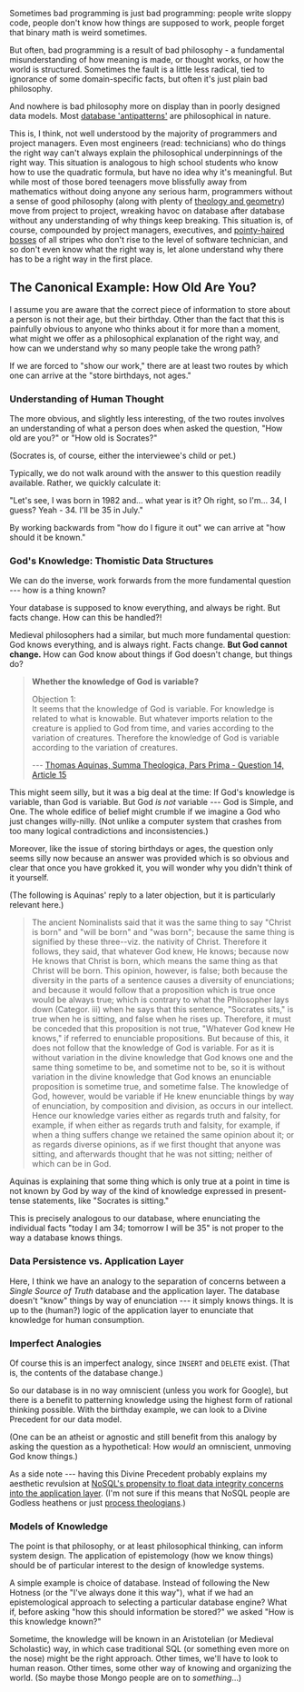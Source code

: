 <!--
.. title: Data Structures and Philosophy
.. slug: data-structures-and-philosophy
.. date: 2017-01-06 07:26:34 UTC-08:00
.. tags:
.. category:
.. link:
.. description:
.. type: text
-->

Sometimes bad programming is just bad programming: people write sloppy code, people don't know how things are supposed to work, people forget that binary math is weird sometimes.

But often, bad programming is a result of bad philosophy - a fundamental misunderstanding of how meaning is made, or thought works, or how the world is structured. Sometimes the fault is a little less radical, tied to ignorance of some domain-specific facts, but often it's just plain bad philosophy.

And nowhere is bad philosophy more on display than in poorly designed data models. Most [database 'antipatterns'](http://www.amazon.com/gp/product/B00A376BB2/ref=as_li_ss_tl?ie=UTF8&camp=1789&creative=390957&creativeASIN=B00A376BB2&linkCode=as2&tag=musforsun-20) are philosophical in nature.

This is, I think, not well understood by the majority of programmers and project managers. Even most engineers (read: technicians) who do things the right way can't always explain the philosophical underpinnings of the right way. This situation is analogous to high school students who know how to use the quadratic formula, but have no idea why it's meaningful. But while most of those bored teenagers move blissfully away from mathematics without doing anyone any serious harm, programmers without a sense of good philosophy (along with plenty of [theology and geometry](http://www.amazon.com/gp/product/0517122707/ref=as_li_ss_tl?ie=UTF8&camp=1789&creative=390957&creativeASIN=0517122707&linkCode=as2&tag=musforsun-20)) move from project to project, wreaking havoc on database after database without any understanding of why things keep breaking. This situation is, of course, compounded by project managers, executives, and [pointy-haired bosses](http://www.amazon.com/gp/product/B007O8101E/ref=as_li_ss_tl?ie=UTF8&camp=1789&creative=390957&creativeASIN=B007O8101E&linkCode=as2&tag=musforsun-20) of all stripes who don't rise to the level of software technician, and so don't even know what the right way is, let alone understand why there has to be a right way in the first place.

## The Canonical Example: How Old Are You?

I assume you are aware that the correct piece of information to store about a person is not their age, but their birthday. Other than the fact that this is painfully obvious to anyone who thinks about it for more than a moment, what might we offer as a philosophical explanation of the right way, and how can we understand why so many people take the wrong path?

If we are forced to "show our work," there are at least two routes by which one can arrive at the "store birthdays, not ages."

### Understanding of Human Thought

The more obvious, and slightly less interesting, of the two routes involves an understanding of what a person does when asked the question, "How old are you?" or "How old is Socrates?"

(Socrates is, of course, either the interviewee's child or pet.)

Typically, we do not walk around with the answer to this question readily available. Rather, we quickly calculate it:

"Let's see, I was born in 1982 and... what year is it? Oh right, so I'm... 34, I guess? Yeah - 34. I'll be 35 in July."

By working backwards from "how do I figure it out" we can arrive at "how should it be known."

### God's Knowledge: Thomistic Data Structures

We can do the inverse, work forwards from the more fundamental question --- how is a thing known?

Your database is supposed to know everything, and always be right. But facts change. How can this be handled?!

Medieval philosophers had a similar, but much more fundamental question:
God knows everything, and is always right. Facts change. **But God cannot change.** How can God know about things if God doesn't change, but things do?

> **Whether the knowledge of God is variable?**
>
> Objection 1:  
> It seems that the knowledge of God is variable. For knowledge is related to what is knowable. But whatever imports relation to the creature is applied to God from time, and varies according to the variation of creatures. Therefore the knowledge of God is variable according to the variation of creatures.
>
> --- [Thomas Aquinas, Summa Theologica, Pars Prima - Question 14, Article 15](http://home.newadvent.org/summa/1014.htm#article15)

This might seem silly, but it was a big deal at the time: If God's knowledge is variable, than God is variable. But God *is not* variable --- God is Simple, and One. The whole edifice of belief might crumble if we imagine a God who just changes willy-nilly. (Not unlike a computer system that crashes from too many logical contradictions and inconsistencies.)

Moreover, like the issue of storing birthdays or ages, the question only seems silly now because an answer was provided which is so obvious and clear that once you have grokked it, you will wonder why you didn't think of it yourself.

(The following is Aquinas' reply to a later objection, but it is particularly relevant here.)

> The ancient Nominalists said that it was the same thing to say "Christ is born" and "will be born" and "was born"; because the same thing is signified by these three--viz. the nativity of Christ. Therefore it follows, they said, that whatever God knew, He knows; because now He knows that Christ is born, which means the same thing as that Christ will be born. This opinion, however, is false; both because the diversity in the parts of a sentence causes a diversity of enunciations; and because it would follow that a proposition which is true once would be always true; which is contrary to what the Philosopher lays down (Categor. iii) when he says that this sentence, "Socrates sits," is true when he is sitting, and false when he rises up. Therefore, it must be conceded that this proposition is not true, "Whatever God knew He knows," if referred to enunciable propositions. But because of this, it does not follow that the knowledge of God is variable. For as it is without variation in the divine knowledge that God knows one and the same thing sometime to be, and sometime not to be, so it is without variation in the divine knowledge that God knows an enunciable proposition is sometime true, and sometime false. The knowledge of God, however, would be variable if He knew enunciable things by way of enunciation, by composition and division, as occurs in our intellect. Hence our knowledge varies either as regards truth and falsity, for example, if when either as regards truth and falsity, for example, if when a thing suffers change we retained the same opinion about it; or as regards diverse opinions, as if we first thought that anyone was sitting, and afterwards thought that he was not sitting; neither of which can be in God.

Aquinas is explaining that some thing which is only true at a point in time is not known by God by way of the kind of knowledge expressed in present-tense statements, like "Socrates is sitting."

This is precisely analogous to our database, where enunciating the individual facts "today I am 34; tomorrow I will be 35" is not proper to the way a database knows things.

### Data Persistence vs. Application Layer

Here, I think we have an analogy to the separation of concerns between a *Single Source of Truth* database and the application layer. The database doesn't "know" things by way of enunciation --- it simply knows things. It is up to the (human?) logic of the application layer to enunciate that knowledge for human consumption.

### Imperfect Analogies

Of course this is an imperfect analogy, since `INSERT` and `DELETE` exist. (That is, the contents of the database change.)

So our database is in no way omniscient (unless you work for Google), but there is a benefit to patterning knowledge using the highest form of rational thinking possible. With the birthday example, we can look to a Divine Precedent for our data model.

(One can be an atheist or agnostic and still benefit from this analogy by asking the question as a hypothetical: How *would* an omniscient, unmoving God know things.)

As a side note --- having this Divine Precedent probably explains my aesthetic revulsion at [NoSQL's propensity to float data integrity concerns into the application layer](http://blog.mlab.com/2012/08/why-is-mongodb-wildly-popular/#comment-353). (I'm not sure if this means that NoSQL people are Godless heathens or just [process theologians](https://en.wikipedia.org/wiki/Process_theology).)

### Models of Knowledge

The point is that philosophy, or at least philosophical thinking, can inform system design. The application of epistemology (how we know things) should be of particular interest to the design of knowledge systems.

A simple example is choice of database. Instead of following the New Hotness (or the "I've always done it this way"), what if we had an epistemological approach to selecting a particular database engine? What if, before asking "how this should information be stored?" we asked "How is this knowledge known?"

Sometime, the knowledge will be known in an Aristotelian (or Medieval Scholastic) way, in which case traditional SQL (or something even more on the nose) might be the right approach. Other times, we'll have to look to human reason. Other times, some other way of knowing and organizing the world. (So maybe those Mongo people are on to *something*...)

